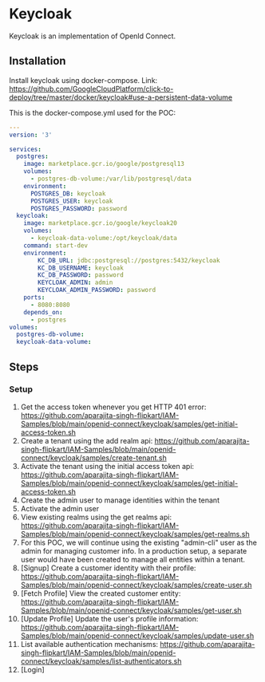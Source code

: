 # Keycloak
Keycloak is an implementation of OpenId Connect.

## Installation
Install keycloak using docker-compose. Link: https://github.com/GoogleCloudPlatform/click-to-deploy/tree/master/docker/keycloak#use-a-persistent-data-volume

This is the docker-compose.yml used for the POC:

```yml
---
version: '3'

services:
  postgres:
    image: marketplace.gcr.io/google/postgresql13
    volumes:
      - postgres-db-volume:/var/lib/postgresql/data
    environment:
      POSTGRES_DB: keycloak
      POSTGRES_USER: keycloak
      POSTGRES_PASSWORD: password
  keycloak:
    image: marketplace.gcr.io/google/keycloak20
    volumes:
      - keycloak-data-volume:/opt/keycloak/data
    command: start-dev
    environment:
        KC_DB_URL: jdbc:postgresql://postgres:5432/keycloak
        KC_DB_USERNAME: keycloak
        KC_DB_PASSWORD: password
        KEYCLOAK_ADMIN: admin
        KEYCLOAK_ADMIN_PASSWORD: password
    ports:
      - 8080:8080
    depends_on:
      - postgres
volumes:
  postgres-db-volume:
  keycloak-data-volume:
```

## Steps
### Setup
1. Get the access token whenever you get HTTP 401 error: https://github.com/aparajita-singh-flipkart/IAM-Samples/blob/main/openid-connect/keycloak/samples/get-initial-access-token.sh
2. Create a tenant using the add realm api: https://github.com/aparajita-singh-flipkart/IAM-Samples/blob/main/openid-connect/keycloak/samples/create-tenant.sh
3. Activate the tenant using the initial access token api: https://github.com/aparajita-singh-flipkart/IAM-Samples/blob/main/openid-connect/keycloak/samples/get-initial-access-token.sh
4. Create the admin user to manage identities within the tenant
5. Activate the admin user
6. View existing realms using the get realms api: https://github.com/aparajita-singh-flipkart/IAM-Samples/blob/main/openid-connect/keycloak/samples/get-realms.sh
7. For this POC, we will continue using the existing "admin-cli" user as the admin for managing customer info. In a production setup, a separate user would have been created to manage all entities within a tenant.
8. [Signup] Create a customer identity with their profile: https://github.com/aparajita-singh-flipkart/IAM-Samples/blob/main/openid-connect/keycloak/samples/create-user.sh
9. [Fetch Profile] View the created customer entity: https://github.com/aparajita-singh-flipkart/IAM-Samples/blob/main/openid-connect/keycloak/samples/get-user.sh
10. [Update Profile] Update the user's profile information: https://github.com/aparajita-singh-flipkart/IAM-Samples/blob/main/openid-connect/keycloak/samples/update-user.sh
11. List available authentication mechanisms: https://github.com/aparajita-singh-flipkart/IAM-Samples/blob/main/openid-connect/keycloak/samples/list-authenticators.sh
12. [Login] 




